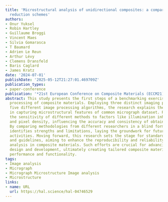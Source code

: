 ```yaml
---
title: 'Microstructural analysis of unidirectional composites: a comparison of data
  reduction schemes'
authors:
- Onur Yuksel
- Robin Hartley
- Guillaume Broggi
- Vincent Maes
- Silvia Gomarasca
- T Baumard
- Adrien Le Reun
- Arthur Lévy
- Clemens Dransfeld
- Baris Caglard
- James Kratz
date: '2024-07-01'
publishDate: '2025-05-12T21:27:01.469709Z'
publication_types:
- paper-conference
publication: '*21st European Conference on Composite Materials (ECCM21)*'
abstract: This study presents the first steps of a benchmarking exercise on image
  processing of composite materials. Employing three distinct imaging protocols and
  five different image processing algorithms, the research explains the variability
  in capturing microstructural features of common micrograph dataset. Results highlight
  the sensitivity of different methods to factors like illumination inhomogeneities
  and pixel density, influencing the accuracy and consistency of obtained results.
  By comparing methodologies from different researchers in a blind format, the study
  identifies strengths and limitations, laying the groundwork for future benchmarking
  activities. Moving forward, this research sets the stage for standardized protocols
  and guidelines, aiming to enhance the reproducibility and reliability of microstructural
  analysis in composite materials. Such efforts are crucial for advancing material
  design and development, ultimately creating tailored composite materials with enhanced
  performance and functionality.
tags:
- Image analysis
- Micrograph
- Micrograph Microstructure Image analysis
- Microstructure
links:
- name: URL
  url: https://hal.science/hal-04746529
---
```

